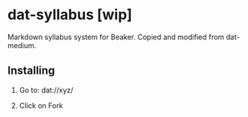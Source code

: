 # dat-syllabus [wip]
Markdown syllabus system for Beaker. Copied and modified from dat-medium.

## Installing

1. Go to:
dat://xyz/

2. Click on Fork

